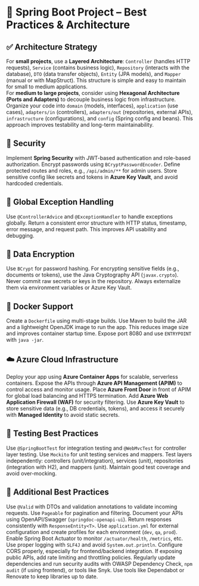 # 🚀 Spring Boot Project – Best Practices & Architecture

## ✅ Architecture Strategy
For **small projects**, use a **Layered Architecture**: `Controller` (handles HTTP requests), `Service` (contains business logic), `Repository` (interacts with the database), `DTO` (data transfer objects), `Entity` (JPA models), and `Mapper` (manual or with MapStruct). This structure is simple and easy to maintain for small to medium applications.  
For **medium to large projects**, consider using **Hexagonal Architecture (Ports and Adapters)** to decouple business logic from infrastructure. Organize your code into `domain` (models, interfaces), `application` (use cases), `adapters/in` (controllers), `adapters/out` (repositories, external APIs), `infrastructure` (configurations), and `config` (Spring config and beans). This approach improves testability and long-term maintainability.

## 🔐 Security
Implement **Spring Security** with JWT-based authentication and role-based authorization. Encrypt passwords using `BCryptPasswordEncoder`. Define protected routes and roles, e.g., `/api/admin/**` for admin users. Store sensitive config like secrets and tokens in **Azure Key Vault**, and avoid hardcoded credentials.

## 🧾 Global Exception Handling
Use `@ControllerAdvice` and `@ExceptionHandler` to handle exceptions globally. Return a consistent error structure with HTTP status, timestamp, error message, and request path. This improves API usability and debugging.

## 🔐 Data Encryption
Use `BCrypt` for password hashing. For encrypting sensitive fields (e.g., documents or tokens), use the Java Cryptography API (`javax.crypto`). Never commit raw secrets or keys in the repository. Always externalize them via environment variables or Azure Key Vault.

## 🐳 Docker Support
Create a `Dockerfile` using multi-stage builds. Use Maven to build the JAR and a lightweight OpenJDK image to run the app. This reduces image size and improves container startup time. Expose port 8080 and use `ENTRYPOINT` with `java -jar`.

## ☁️ Azure Cloud Infrastructure
Deploy your app using **Azure Container Apps** for scalable, serverless containers. Expose the APIs through **Azure API Management (APIM)** to control access and monitor usage. Place **Azure Front Door** in front of APIM for global load balancing and HTTPS termination. Add **Azure Web Application Firewall (WAF)** for security filtering. Use **Azure Key Vault** to store sensitive data (e.g., DB credentials, tokens), and access it securely with **Managed Identity** to avoid static secrets.

## 🧪 Testing Best Practices
Use `@SpringBootTest` for integration testing and `@WebMvcTest` for controller layer testing. Use `Mockito` for unit testing services and mappers. Test layers independently: controllers (unit/integration), services (unit), repositories (integration with H2), and mappers (unit). Maintain good test coverage and avoid over-mocking.

## 🧰 Additional Best Practices
Use `@Valid` with DTOs and validation annotations to validate incoming requests. Use `Pageable` for pagination and filtering. Document your APIs using OpenAPI/Swagger (`springdoc-openapi-ui`). Return responses consistently with `ResponseEntity<T>`. Use `application.yml` for external configuration and create profiles for each environment (`dev`, `qa`, `prod`). Enable Spring Boot Actuator to monitor `/actuator/health`, `/metrics`, etc. Use proper logging with `SLF4J` and avoid `System.out.println`. Configure CORS properly, especially for frontend/backend integration. If exposing public APIs, add rate limiting and throttling policies. Regularly update dependencies and run security audits with OWASP Dependency Check, `npm audit` (if using frontend), or tools like Snyk. Use tools like Dependabot or Renovate to keep libraries up to date.
